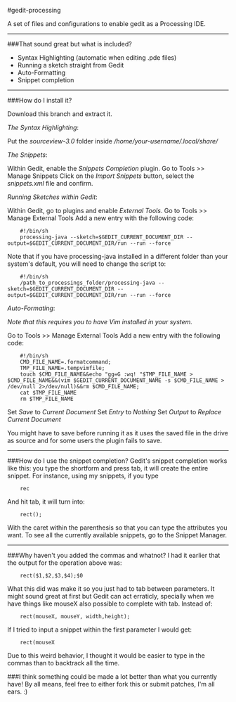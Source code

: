 #gedit-processing

A set of files and configurations to enable gedit as a Processing IDE.

---

###That sound great but what is included?
- Syntax Highlighting (automatic when editing .pde files)
- Running a sketch straight from Gedit
- Auto-Formatting
- Snippet completion

---
###How do I install it?

Download this branch and extract it.

*The Syntax Highlighting*:

Put the _sourceview-3.0_ folder inside */home/_your-username_/.local/share/*

*The Snippets*:

Within Gedit, enable the _Snippets Completion_ plugin.
Go to Tools >> Manage Snippets
Click on the _Import Snippets_ button, select the _snippets.xml_ file and confirm.

*Running Sketches within Gedit*:

Within Gedit, go to plugins and enable _External Tools_.
Go to Tools >> Manage External Tools
Add a new entry with the following code:

		#!/bin/sh
		processing-java --sketch=$GEDIT_CURRENT_DOCUMENT_DIR --output=$GEDIT_CURRENT_DOCUMENT_DIR/run --run --force

Note that if you have processing-java installed in a different folder than your system's default, you will need to change the script to:

		#!/bin/sh
		/path_to_processings_folder/processing-java --sketch=$GEDIT_CURRENT_DOCUMENT_DIR --output=$GEDIT_CURRENT_DOCUMENT_DIR/run --run --force

*Auto-Formating*:

_Note that this requires you to have Vim installed in your system._

Go to Tools >> Manage External Tools
Add a new entry with the following code:

		#!/bin/sh
		CMD_FILE_NAME=.formatcommand;
		TMP_FILE_NAME=.tempvimfile;
		touch $CMD_FILE_NAME&&echo "gg=G :wq! "$TMP_FILE_NAME > $CMD_FILE_NAME&&(vim $GEDIT_CURRENT_DOCUMENT_NAME -s $CMD_FILE_NAME > /dev/null 2>/dev/null)&&rm $CMD_FILE_NAME;
		cat $TMP_FILE_NAME
		rm $TMP_FILE_NAME
	
Set _Save_ to _Current Document_
Set _Entry_ to _Nothing_
Set _Output_ to _Replace Current Document_

You might have to save before running it as it uses the saved file in the drive as source and for some users the plugin fails to save.

---

###How do I use the snippet completion?
Gedit's snippet completion works like this: you type the shortform and press tab, it will create the entire snippet. For instance, using my snippets, if you type

		rec
		
And hit tab, it will turn into:

		rect();
		
With the caret within the parenthesis so that you can type the attributes you want.
To see all the currently available snippets, go to the Snippet Manager.

---

###Why haven't you added the commas and whatnot?
I had it earlier that the output for the operation above was:

		rect($1,$2,$3,$4);$0
		
What this did was make it so you just had to tab between parameters. It might sound great at first but Gedit can act erraticly, specially when we have things like mouseX also possible to complete with tab. Instead of:

		rect(mouseX, mouseY, width,height);
		
If I tried to input a snippet within the first parameter I would get:

		rect(mouseX
		
Due to this weird behavior, I thought it would be easier to type in the commas than to backtrack all the time.

###I think something could be made a lot better than what you currently have!
By all means, feel free to either fork this or submit patches, I'm all ears. :)

